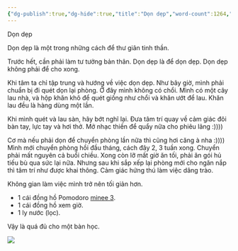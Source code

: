 ```yaml
---
{"dg-publish":true,"dg-hide":true,"title":"Dọn dẹp","word-count":1264,"tags":["diary-publish"],"permalink":"/ban-than/nhat-ky/nam-2023/thang-8/2023-08-21/","hide":true,"dgPassFrontmatter":true}
---
```



Dọn dẹp

Dọn dẹp là một trong những cách để thư giãn tinh thần.

Trước hết, cần phải làm tư tưởng bản thân.
Dọn dẹp là để dọn dẹp.
Dọn dẹp không phải để cho xong.

Khi tâm ta chỉ tập trung và hướng về việc dọn dẹp.
Như bây giờ, mình phải chuẩn bị đi quét dọn lại phòng.
Ở đây mình không có chổi. Mình có một cây lau nhà, và hộp khăn khô để quét giống như chổi và khăn ướt để lau. Khăn lau đều là hàng dùng một lần.

Khi mình quét và lau sàn, hãy bớt nghĩ lại.
Đưa tâm trí quay về cảm giác đôi bàn tay, lực tay và hơi thở.
Mở nhạc thiền để quẩy nữa cho phiêu lãng :))))

Cơ mà nếu phải dọn để chuyển phòng lần nữa thì cũng hơi căng à nha :))))
Mình mới chuyển phòng hồi đầu tháng, cách đây 2, 3 tuần xong.
Chuyển phải mất nguyên cả buổi chiều. Xong còn lỡ mất giờ ăn tối, phải ăn gói hủ tiếu bù qua sức lại nữa.
Nhưng sau khi sắp xếp lại phòng mới cho ngăn nắp thì tâm trí như được khai thông. Cảm giác hứng thú làm việc dâng trào. 

Không gian làm việc mình trở nên tối giản hơn.
- 1 cái đồng hồ Pomodoro [minee 3](https://mineetimer.com/products/minee3).
- 1 cái đồng hồ xem giờ.
- 1 ly nước (lọc).

Vậy là quá đủ cho một bàn học.

![](https://i.imgur.com/ZErCxX7.jpeg)

